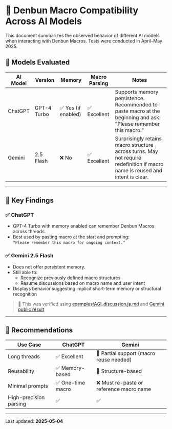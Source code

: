 # 🔀 Denbun Macro Compatibility Across AI Models

This document summarizes the observed behavior of different AI models when interacting with Denbun Macros. Tests were conducted in April–May 2025.

## 🧠 Models Evaluated

| AI Model         | Version         | Memory | Macro Parsing | Notes |
|------------------|-----------------|--------|----------------|-------|
| ChatGPT          | GPT-4 Turbo     | ✅ Yes (if enabled) | ✅ Excellent | Supports memory persistence. Recommended to paste macro at the beginning and ask: "Please remember this macro." |
| Gemini           | 2.5 Flash       | ❌ No    | ✅ Excellent | Surprisingly retains macro structure across turns. May not require redefinition if macro name is reused and intent is clear. |

---

## 📌 Key Findings

### ✅ ChatGPT
- GPT-4 Turbo with memory enabled can remember Denbun Macros across threads.
- Best used by pasting macro at the start and prompting:  
  `"Please remember this macro for ongoing context."`

### ✅ Gemini 2.5 Flash
- Does not offer persistent memory.
- Still able to:
  - Recognize previously defined macro structures
  - Resume discussions based on macro name and user intent
- Displays behavior suggesting implicit short-term memory or structural recognition

> 🧪 This was verified using [examples/AGI_discussion.ja.md](../examples/AGI_discussion.ja.md) and [Gemini public result](https://g.co/gemini/share/ce95067b8c52)

---

## 📝 Recommendations

| Use Case | ChatGPT | Gemini |
|----------|---------|--------|
| Long threads | ✅ Excellent | 🔸 Partial support (macro reuse needed) |
| Reusability | ✅ Memory-based | 🔸 Structure-based |
| Minimal prompts | ✅ One-time macro | ❌ Must re-paste or reference macro name |
| High-precision parsing | ✅ | ✅ |

---

Last updated: **2025-05-04**
